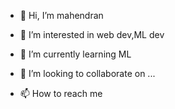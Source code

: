 - 👋 Hi, I’m mahendran
- 👀 I’m interested in  web dev,ML dev
  
- 🌱 I’m currently learning  ML
- 💞️ I’m looking to collaborate on ...
- 📫 How to reach me 

<!---
mj6671/mj6671 is a ✨ special ✨ repository because its `README.md` (this file) appears on your GitHub profile.
You can click the Preview link to take a look at your changes.
--->
